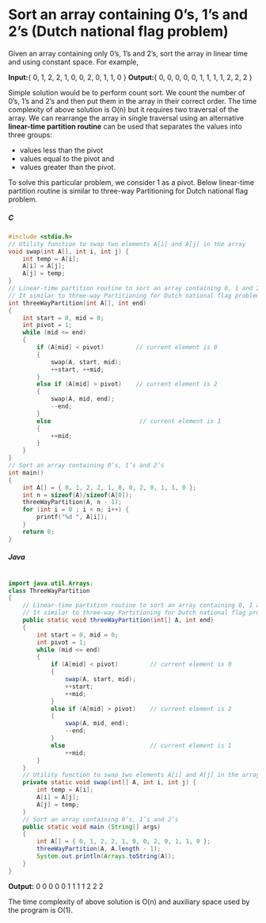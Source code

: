 # Sort an array containing 0’s, 1’s and 2’s (Dutch national flag problem)
Given an array containing only 0’s, 1’s and 2’s, sort the array in linear time and using constant space.
For example,

**Input:**{ 0, 1, 2, 2, 1, 0, 0, 2, 0, 1, 1, 0 }
**Output:**{ 0, 0, 0, 0, 0, 1, 1, 1, 1, 2, 2, 2 }

Simple solution would be to perform count sort. We count the number of 0’s, 1’s and 2’s and then put them in the array in their correct order. The time complexity of above solution is O(n) but it requires two traversal of the array. 
We can rearrange the array in single traversal using an alternative **linear-time partition routine** can be used that separates the values into three groups:
+ values less than the pivot
+ values equal to the pivot and
+ values greater than the pivot.

To solve this particular problem, we consider 1 as a pivot. Below linear-time partition routine is similar to three-way Partitioning for Dutch national flag problem.

##### C
```C
#include <stdio.h>
// Utility function to swap two elements A[i] and A[j] in the array
void swap(int A[], int i, int j) {
    int temp = A[i];
    A[i] = A[j];
    A[j] = temp;
}
// Linear-time partition routine to sort an array containing 0, 1 and 2
// It similar to three-way Partitioning for Dutch national flag problem
int threeWayPartition(int A[], int end)
{
    int start = 0, mid = 0;
    int pivot = 1;
    while (mid <= end)
    {
        if (A[mid] < pivot)         // current element is 0
        {
            swap(A, start, mid);
            ++start, ++mid;
        }
        else if (A[mid] > pivot)    // current element is 2
        {
            swap(A, mid, end);
            --end;
        }
        else                         // current element is 1
        {
            ++mid;
        }
    }
}
// Sort an array containing 0’s, 1’s and 2’s
int main()
{
    int A[] = { 0, 1, 2, 2, 1, 0, 0, 2, 0, 1, 1, 0 };
    int n = sizeof(A)/sizeof(A[0]);
    threeWayPartition(A, n - 1);
    for (int i = 0 ; i < n; i++) {
        printf("%d ", A[i]);
    }
    return 0;
}
```

##### Java
```Java

import java.util.Arrays;
class ThreeWayPartition
{
    // Linear-time partition routine to sort an array containing 0, 1 and 2
    // It similar to three-way Partitioning for Dutch national flag problem
    public static void threeWayPartition(int[] A, int end)
    {
        int start = 0, mid = 0;
        int pivot = 1;
        while (mid <= end)
        {
            if (A[mid] < pivot)         // current element is 0
            {
                swap(A, start, mid);
                ++start;
                ++mid;
            }
            else if (A[mid] > pivot)    // current element is 2
            {
                swap(A, mid, end);
                --end;
            }
            else                        // current element is 1
                ++mid;
        }
    }
    // Utility function to swap two elements A[i] and A[j] in the array
    private static void swap(int[] A, int i, int j) {
        int temp = A[i];
        A[i] = A[j];
        A[j] = temp;
    }
    // Sort an array containing 0’s, 1’s and 2’s
    public static void main (String[] args)
    {
        int A[] = { 0, 1, 2, 2, 1, 0, 0, 2, 0, 1, 1, 0 };
        threeWayPartition(A, A.length - 1);
        System.out.println(Arrays.toString(A));
    }
}
```
**Output:**
0 0 0 0 0 1 1 1 1 2 2 2

The time complexity of above solution is O(n) and auxiliary space used by the program is O(1).